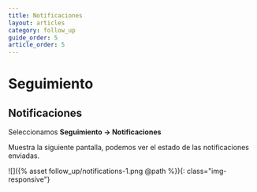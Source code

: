 ```yaml
---
title: Notificaciones
layout: articles
category: follow_up
guide_order: 5
article_order: 5
---
```

# Seguimiento

## Notificaciones

Seleccionamos **Seguimiento -> Notificaciones**

Muestra la siguiente pantalla, podemos ver el estado de las notificaciones enviadas.

![]({% asset follow_up/notifications-1.png @path %}){: class="img-responsive"}
